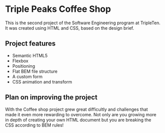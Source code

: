 # Triple Peaks Coffee Shop

This is the second project of the Software Engineering program at TripleTen. It was created using HTML and CSS, based on the design brief.

## Project features

- Semantic HTML5
- Flexbox
- Positioning
- Flat BEM file structure
- A custom form
- CSS animation and transform

## Plan on improving the project

With the Coffee shop project grew great difficultly and challenges that made it even more rewarding to overcome. Not only are you growing more in depth of creating your own HTML document but you are breaking the CSS according to BEM rules!
